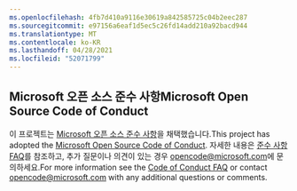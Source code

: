 ```yaml
---
ms.openlocfilehash: 4fb7d410a9116e30619a842585725c04b2eec287
ms.sourcegitcommit: e97156a6eaf1d5ec5c26fd14add210a92bacd944
ms.translationtype: MT
ms.contentlocale: ko-KR
ms.lasthandoff: 04/28/2021
ms.locfileid: "52071799"
---
```

## <a name="microsoft-open-source-code-of-conduct"></a><span data-ttu-id="2a53d-101">Microsoft 오픈 소스 준수 사항</span><span class="sxs-lookup"><span data-stu-id="2a53d-101">Microsoft Open Source Code of Conduct</span></span>
<span data-ttu-id="2a53d-102">이 프로젝트는 [Microsoft 오픈 소스 준수 사항](https://opensource.microsoft.com/codeofconduct/)을 채택했습니다.</span><span class="sxs-lookup"><span data-stu-id="2a53d-102">This project has adopted the [Microsoft Open Source Code of Conduct](https://opensource.microsoft.com/codeofconduct/).</span></span>
<span data-ttu-id="2a53d-103">자세한 내용은 [준수 사항 FAQ](https://opensource.microsoft.com/codeofconduct/faq/)를 참조하고, 추가 질문이나 의견이 있는 경우 [opencode@microsoft.com](mailto:opencode@microsoft.com)에 문의하세요.</span><span class="sxs-lookup"><span data-stu-id="2a53d-103">For more information see the [Code of Conduct FAQ](https://opensource.microsoft.com/codeofconduct/faq/) or contact [opencode@microsoft.com](mailto:opencode@microsoft.com) with any additional questions or comments.</span></span>